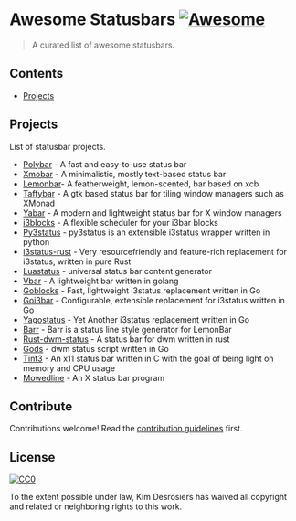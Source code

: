 # Awesome Statusbars [![Awesome](https://awesome.re/badge.svg)](https://awesome.re)
> A curated list of awesome statusbars.

## Contents

- [Projects](#projects)

## Projects
List of statusbar projects.

- [Polybar](https://github.com/jaagr/polybar) - A fast and easy-to-use status bar
- [Xmobar](https://github.com/jaor/xmobar) - A minimalistic, mostly text-based status bar
- [Lemonbar](https://github.com/LemonBoy/bar)- A featherweight, lemon-scented, bar based on xcb
- [Taffybar](https://github.com/taffybar/taffybar) - A gtk based status bar for tiling window managers such as XMonad
- [Yabar](https://github.com/geommer/yabar) - A modern and lightweight status bar for X window managers
- [i3blocks](https://github.com/vivien/i3blocks) - A flexible scheduler for your i3bar blocks
- [Py3status](https://github.com/ultrabug/py3status) - py3status is an extensible i3status wrapper written in python
- [i3status-rust](https://github.com/greshake/i3status-rust) - Very resourcefriendly and feature-rich replacement for i3status, written in pure Rust
- [Luastatus](https://github.com/shdown/luastatus) - universal status bar content generator
- [Vbar](https://github.com/AndrewVos/vbar) - A lightweight bar written in golang
- [Goblocks](https://github.com/davidscholberg/goblocks) - Fast, lightweight i3status replacement written in Go
- [Goi3bar](https://github.com/denbeigh2000/goi3bar) - Configurable, extensible replacement for i3status written in Go
- [Yagostatus](https://github.com/burik666/yagostatus) - Yet Another i3status replacement written in Go
- [Barr](https://github.com/OkayDave/barr) - Barr is a status line style generator for LemonBar
- [Rust-dwm-status](https://github.com/pierrechevalier83/rust-dwm-status) - A status bar for dwm written in rust
- [Gods](https://github.com/schachmat/gods) - dwm status script written in Go
- [Tint3](https://github.com/tmathmeyer/tint3) - An x11 status bar written in C with the goal of being light on memory and CPU usage
- [Mowedline](https://github.com/retroj/mowedline) - An X status bar program

## Contribute

Contributions welcome! Read the [contribution guidelines](contributing.md) first.

## License

[![CC0](http://mirrors.creativecommons.org/presskit/buttons/88x31/svg/cc-zero.svg)](https://creativecommons.org/publicdomain/zero/1.0/)

To the extent possible under law, Kim Desrosiers has waived all copyright and related or neighboring rights to this work.
